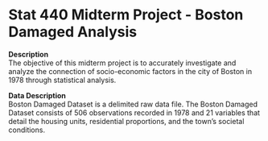 # Stat 440 Midterm Project - Boston Damaged Analysis 

**Description**<br/>
The objective of this midterm project is to accurately investigate and analyze the connection of socio-economic factors in the city of Boston in 1978 through statistical analysis.

**Data Description**<br/>
Boston Damaged Dataset is a delimited raw data file. The Boston Damaged Dataset consists of 506 observations recorded in 1978 and 21 variables that detail the housing units, residential proportions, and the town’s societal conditions.
